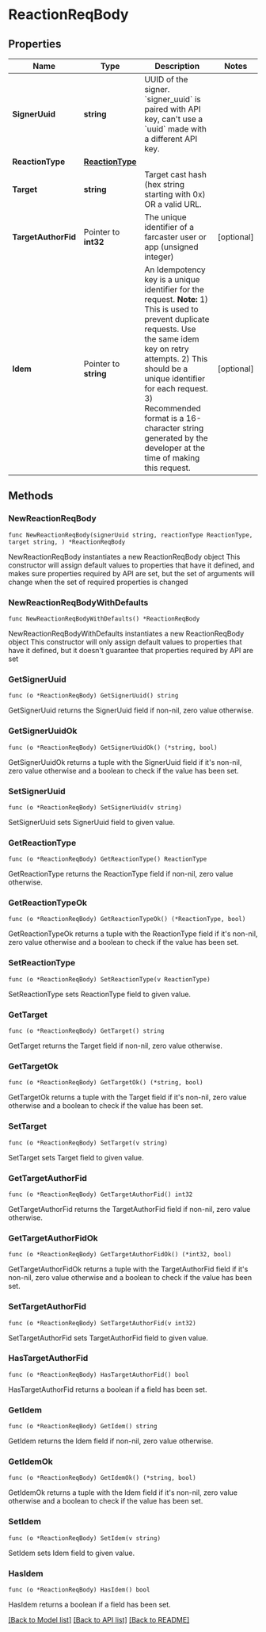 # ReactionReqBody

## Properties

Name | Type | Description | Notes
------------ | ------------- | ------------- | -------------
**SignerUuid** | **string** | UUID of the signer. &#x60;signer_uuid&#x60; is paired with API key, can&#39;t use a &#x60;uuid&#x60; made with a different API key. | 
**ReactionType** | [**ReactionType**](ReactionType.md) |  | 
**Target** | **string** | Target cast hash (hex string starting with 0x) OR a valid URL. | 
**TargetAuthorFid** | Pointer to **int32** | The unique identifier of a farcaster user or app (unsigned integer) | [optional] 
**Idem** | Pointer to **string** | An Idempotency key is a unique identifier for the request. **Note:**  1) This is used to prevent duplicate requests. Use the same idem key on retry attempts. 2) This should be a unique identifier for each request. 3) Recommended format is a 16-character string generated by the developer at the time of making this request. | [optional] 

## Methods

### NewReactionReqBody

`func NewReactionReqBody(signerUuid string, reactionType ReactionType, target string, ) *ReactionReqBody`

NewReactionReqBody instantiates a new ReactionReqBody object
This constructor will assign default values to properties that have it defined,
and makes sure properties required by API are set, but the set of arguments
will change when the set of required properties is changed

### NewReactionReqBodyWithDefaults

`func NewReactionReqBodyWithDefaults() *ReactionReqBody`

NewReactionReqBodyWithDefaults instantiates a new ReactionReqBody object
This constructor will only assign default values to properties that have it defined,
but it doesn't guarantee that properties required by API are set

### GetSignerUuid

`func (o *ReactionReqBody) GetSignerUuid() string`

GetSignerUuid returns the SignerUuid field if non-nil, zero value otherwise.

### GetSignerUuidOk

`func (o *ReactionReqBody) GetSignerUuidOk() (*string, bool)`

GetSignerUuidOk returns a tuple with the SignerUuid field if it's non-nil, zero value otherwise
and a boolean to check if the value has been set.

### SetSignerUuid

`func (o *ReactionReqBody) SetSignerUuid(v string)`

SetSignerUuid sets SignerUuid field to given value.


### GetReactionType

`func (o *ReactionReqBody) GetReactionType() ReactionType`

GetReactionType returns the ReactionType field if non-nil, zero value otherwise.

### GetReactionTypeOk

`func (o *ReactionReqBody) GetReactionTypeOk() (*ReactionType, bool)`

GetReactionTypeOk returns a tuple with the ReactionType field if it's non-nil, zero value otherwise
and a boolean to check if the value has been set.

### SetReactionType

`func (o *ReactionReqBody) SetReactionType(v ReactionType)`

SetReactionType sets ReactionType field to given value.


### GetTarget

`func (o *ReactionReqBody) GetTarget() string`

GetTarget returns the Target field if non-nil, zero value otherwise.

### GetTargetOk

`func (o *ReactionReqBody) GetTargetOk() (*string, bool)`

GetTargetOk returns a tuple with the Target field if it's non-nil, zero value otherwise
and a boolean to check if the value has been set.

### SetTarget

`func (o *ReactionReqBody) SetTarget(v string)`

SetTarget sets Target field to given value.


### GetTargetAuthorFid

`func (o *ReactionReqBody) GetTargetAuthorFid() int32`

GetTargetAuthorFid returns the TargetAuthorFid field if non-nil, zero value otherwise.

### GetTargetAuthorFidOk

`func (o *ReactionReqBody) GetTargetAuthorFidOk() (*int32, bool)`

GetTargetAuthorFidOk returns a tuple with the TargetAuthorFid field if it's non-nil, zero value otherwise
and a boolean to check if the value has been set.

### SetTargetAuthorFid

`func (o *ReactionReqBody) SetTargetAuthorFid(v int32)`

SetTargetAuthorFid sets TargetAuthorFid field to given value.

### HasTargetAuthorFid

`func (o *ReactionReqBody) HasTargetAuthorFid() bool`

HasTargetAuthorFid returns a boolean if a field has been set.

### GetIdem

`func (o *ReactionReqBody) GetIdem() string`

GetIdem returns the Idem field if non-nil, zero value otherwise.

### GetIdemOk

`func (o *ReactionReqBody) GetIdemOk() (*string, bool)`

GetIdemOk returns a tuple with the Idem field if it's non-nil, zero value otherwise
and a boolean to check if the value has been set.

### SetIdem

`func (o *ReactionReqBody) SetIdem(v string)`

SetIdem sets Idem field to given value.

### HasIdem

`func (o *ReactionReqBody) HasIdem() bool`

HasIdem returns a boolean if a field has been set.


[[Back to Model list]](../README.md#documentation-for-models) [[Back to API list]](../README.md#documentation-for-api-endpoints) [[Back to README]](../README.md)


